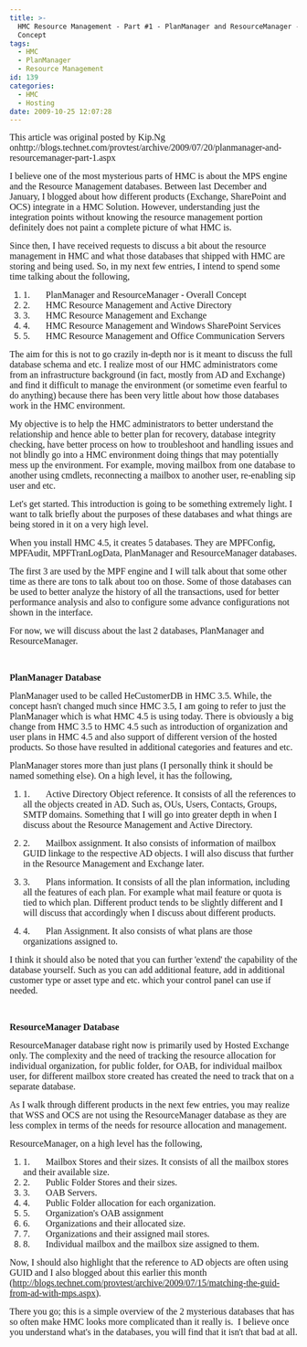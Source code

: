 ```yaml
---
title: >-
  HMC Resource Management - Part #1 - PlanManager and ResourceManager - Overall
  Concept
tags:
  - HMC
  - PlanManager
  - Resource Management
id: 139
categories:
  - HMC
  - Hosting
date: 2009-10-25 12:07:28
---
```


<span style="font-size: medium;"><span style="font-family: Calibri;">This article was original posted by Kip.Ng onhttp://blogs.technet.com/provtest/archive/2009/07/20/planmanager-and-resourcemanager-part-1.aspx</span></span>

<span style="font-size: medium;"><span style="font-family: Calibri;">I believe one of the most mysterious parts of HMC is about the MPS engine and the Resource Management databases. Between last December and January, I blogged about how different products (Exchange, SharePoint and OCS) integrate in a HMC Solution. However, understanding just the integration points without knowing the resource management portion definitely does not paint a complete picture of what HMC is.</span></span>

<span style="font-size: medium;"><span style="font-family: Calibri;">Since then, I have received requests to discuss a bit about the resource management in HMC and what those databases that shipped with HMC are storing and being used. So, in my next few entries, I intend to spend some time talking about the following,</span></span>

1.  <span style="font-family: Calibri; font-size: medium;">1.</span>       <span style="font-size: medium;"><span style="font-family: Calibri;">PlanManager and ResourceManager - Overall Concept</span></span>
2.  <span style="font-family: Calibri; font-size: medium;">2.</span>       <span style="font-size: medium;"><span style="font-family: Calibri;">HMC Resource Management and Active Directory</span></span>
3.  <span style="font-family: Calibri; font-size: medium;">3.</span>       <span style="font-size: medium;"><span style="font-family: Calibri;">HMC Resource Management and Exchange</span></span>
4.  <span style="font-family: Calibri; font-size: medium;">4.</span>       <span style="font-size: medium;"><span style="font-family: Calibri;">HMC Resource Management and Windows SharePoint Services</span></span>
5.  <span style="font-family: Calibri; font-size: medium;">5.</span>       <span style="font-size: medium;"><span style="font-family: Calibri;">HMC Resource Management and Office Communication Servers</span></span>
<!--more-->
<div>

<span style="font-size: medium;"><span style="font-family: Calibri;">The aim for this is not to go crazily in-depth nor is it meant to discuss the full database schema and etc. I realize most of our HMC administrators come from an infrastructure background (in fact, mostly from AD and Exchange) and find it difficult to manage the environment (or sometime even fearful to do anything) because there has been very little about how those databases work in the HMC environment.</span></span>

<span style="font-size: medium;"><span style="font-family: Calibri;">My objective is to help the HMC administrators to better understand the relationship and hence able to better plan for recovery, database integrity checking, have better process on how to troubleshoot and handling issues and not blindly go into a HMC environment doing things that may potentially mess up the environment. For example, moving mailbox from one database to another using cmdlets, reconnecting a mailbox to another user, re-enabling sip user and etc.</span></span>

<span style="font-size: medium;"><span style="font-family: Calibri;">Let's get started. This introduction is going to be something extremely light. I want to talk briefly about the purposes of these databases and what things are being stored in it on a very high level.</span></span>

<span style="font-size: medium;"><span style="font-family: Calibri;">When you install HMC 4.5, it creates 5 databases. They are MPFConfig, MPFAudit, MPFTranLogData, PlanManager and ResourceManager databases.</span></span>

<span style="font-size: medium;"><span style="font-family: Calibri;">The first 3 are used by the MPF engine and I will talk about that some other time as there are tons to talk about too on those. Some of those databases can be used to better analyze the history of all the transactions, used for better performance analysis and also to configure some advance configurations not shown in the interface.</span></span>

<span style="font-size: medium;"><span style="font-family: Calibri;">For now, we will discuss about the last 2 databases, PlanManager and ResourceManager.</span></span>

**<span style="font-family: Calibri; font-size: medium;"> </span>**

**<span style="font-size: medium;"><span style="font-family: Calibri;">PlanManager Database</span></span>**

<span style="font-size: medium;"><span style="font-family: Calibri;">PlanManager used to be called HeCustomerDB in HMC 3.5\. While, the concept hasn't changed much since HMC 3.5, I am going to refer to just the PlanManager which is what HMC 4.5 is using today. There is obviously a big change from HMC 3.5 to HMC 4.5 such as introduction of organization and user plans in HMC 4.5 and also support of different version of the hosted products. So those have resulted in additional categories and features and etc.</span></span>

<span style="font-size: medium;"><span style="font-family: Calibri;">PlanManager stores more than just plans (I personally think it should be named something else). On a high level, it has the following,</span></span>

1.  <span style="font-family: Calibri; font-size: medium;">1.</span>       <span style="font-size: medium;"><span style="font-family: Calibri;">Active Directory Object reference. It consists of all the references to all the objects created in AD. Such as, OUs, Users, Contacts, Groups, SMTP domains. Something that I will go into greater depth in when I discuss about the Resource Management and Active Directory.</span></span>
<span style="font-family: Calibri; font-size: medium;"> </span>

1.  <span style="font-family: Calibri; font-size: medium;">2.</span>       <span style="font-size: medium;"><span style="font-family: Calibri;">Mailbox assignment. It also consists of information of mailbox GUID linkage to the respective AD objects. I will also discuss that further in the Resource Management and Exchange later.</span></span>
<span style="font-family: Calibri; font-size: medium;"> </span>

1.  <span style="font-family: Calibri; font-size: medium;">3.</span>       <span style="font-size: medium;"><span style="font-family: Calibri;">Plans information. It consists of all the plan information, including all the features of each plan. For example what mail feature or quota is tied to which plan. Different product tends to be slightly different and I will discuss that accordingly when I discuss about different products.</span></span>
<span style="font-family: Calibri; font-size: medium;"> </span>

1.  <span style="font-family: Calibri; font-size: medium;">4.</span>       <span style="font-size: medium;"><span style="font-family: Calibri;">Plan Assignment. It also consists of what plans are those organizations assigned to.</span></span>
<span style="font-family: Calibri; font-size: medium;"> </span>

<span style="font-size: medium;"><span style="font-family: Calibri;">I think it should also be noted that you can further 'extend' the capability of the database yourself. Such as you can add additional feature, add in additional customer type or asset type and etc. which your control panel can use if needed.</span></span>

<span style="font-family: Calibri; font-size: medium;"> </span>

**<span style="font-size: medium;"><span style="font-family: Calibri;">ResourceManager Database</span></span>**

<span style="font-size: medium;"><span style="font-family: Calibri;">ResourceManager database right now is primarily used by Hosted Exchange only. The complexity and the need of tracking the resource allocation for individual organization, for public folder, for OAB, for individual mailbox user, for different mailbox store created has created the need to track that on a separate database.</span></span>

<span style="font-size: medium;"><span style="font-family: Calibri;">As I walk through different products in the next few entries, you may realize that WSS and OCS are not using the ResourceManager database as they are less complex in terms of the needs for resource allocation and management.</span></span>

<span style="font-size: medium;"><span style="font-family: Calibri;">ResourceManager, on a high level has the following,</span></span>

1.  <span style="font-family: Calibri; font-size: medium;">1.</span>       <span style="font-size: medium;"><span style="font-family: Calibri;">Mailbox Stores and their sizes. It consists of all the mailbox stores and their available size.</span></span>
2.  <span style="font-family: Calibri; font-size: medium;">2.</span>       <span style="font-size: medium;"><span style="font-family: Calibri;">Public Folder Stores and their sizes.</span></span>
3.  <span style="font-family: Calibri; font-size: medium;">3.</span>       <span style="font-size: medium;"><span style="font-family: Calibri;">OAB Servers.</span></span>
4.  <span style="font-family: Calibri; font-size: medium;">4.</span>       <span style="font-size: medium;"><span style="font-family: Calibri;">Public Folder allocation for each organization.</span></span>
5.  <span style="font-family: Calibri; font-size: medium;">5.</span>       <span style="font-size: medium;"><span style="font-family: Calibri;">Organization's OAB assignment</span></span>
6.  <span style="font-family: Calibri; font-size: medium;">6.</span>       <span style="font-size: medium;"><span style="font-family: Calibri;">Organizations and their allocated size.</span></span>
7.  <span style="font-family: Calibri; font-size: medium;">7.</span>       <span style="font-size: medium;"><span style="font-family: Calibri;">Organizations and their assigned mail stores.</span></span>
8.  <span style="font-family: Calibri; font-size: medium;">8.</span>       <span style="font-size: medium;"><span style="font-family: Calibri;">Individual mailbox and the mailbox size assigned to them.</span></span>
<span style="font-family: Calibri; font-size: medium;"> </span>

<span style="font-family: Calibri; font-size: medium;">Now, I should also highlight that the reference to AD objects are often using GUID and I also blogged about this earlier this month (</span>[<span style="font-family: Calibri; font-size: medium;">http://blogs.technet.com/provtest/archive/2009/07/15/matching-the-guid-from-ad-with-mps.aspx</span>](http://blogs.technet.com/provtest/archive/2009/07/15/matching-the-guid-from-ad-with-mps.aspx)<span style="font-size: medium;"><span style="font-family: Calibri;">).</span></span>

<span style="font-size: medium;"><span style="font-family: Calibri;">There you go; this is a simple overview of the 2 mysterious databases that has so often make HMC looks more complicated than it really is.  I believe once you understand what's in the databases, you will find that it isn't that bad at all.</span></span>

&nbsp;

</div>